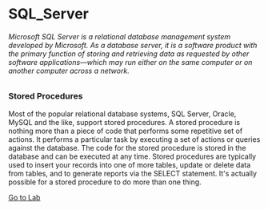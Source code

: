 # SQL_Server

###### Microsoft SQL Server is a relational database management system developed by Microsoft. As a database server, it is a software product with the primary function of storing and retrieving data as requested by other software applications—which may run either on the same computer or on another computer across a network.

### Stored Procedures

Most of the popular relational database systems, SQL Server, Oracle, MySQL and the like, support stored procedures. A stored procedure is nothing more than a piece of code that performs some repetitive set of actions. It performs a particular task by executing a set of actions or queries against the database. The code for the stored procedure is stored in the database and can be executed at any time. Stored procedures are typically used to insert your records into one of more tables, update or delete data from tables, and to generate reports via the SELECT statement. It's actually possible for a stored procedure to do more than one thing. 

[Go to Lab](https://github.com/Burakkylmz/SQL_Server/tree/master/Stored_Procedures) <br>
